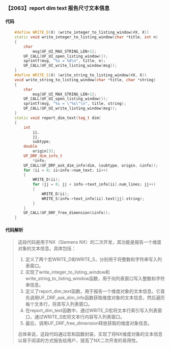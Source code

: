 ### 【2063】report dim text 报告尺寸文本信息

#### 代码

```cpp
    #define WRITE_D(X) (write_integer_to_listing_window(#X, X))  
    static void write_integer_to_listing_window(char *title, int n)  
    {  
        char  
            msg[UF_UI_MAX_STRING_LEN+1];  
        UF_CALL(UF_UI_open_listing_window());  
        sprintf(msg, "%s = %d\n", title, n);  
        UF_CALL(UF_UI_write_listing_window(msg));  
    }  
    #define WRITE_S(X) (write_string_to_listing_window(#X, X))  
    void write_string_to_listing_window(char *title, char *string)  
    {  
        char  
            msg[UF_UI_MAX_STRING_LEN+1];  
        UF_CALL(UF_UI_open_listing_window());  
        sprintf(msg, "%s = \"%s\"\n", title, string);  
        UF_CALL(UF_UI_write_listing_window(msg));  
    }  
    static void report_dim_text(tag_t dim)  
    {  
        int  
            ii,  
            jj,  
            subtype;  
        double  
            origin[3];  
        UF_DRF_dim_info_t  
            *info;  
        UF_CALL(UF_DRF_ask_dim_info(dim, &subtype, origin, &info));  
        for (ii = 0; ii<info->num_text; ii++)  
        {  
            WRITE_D(ii);  
            for (jj = 0; jj < info->text_info[ii].num_lines; jj++)  
            {  
                WRITE_D(ii);  
                WRITE_S(info->text_info[ii].text[jj].string);  
            }  
        }  
        UF_CALL(UF_DRF_free_dimension(&info));  
    }

```

#### 代码解析

> 这段代码是用于NX（Siemens NX）的二次开发，其功能是报告一个维度对象的文本信息。具体包括：
>
> 1. 定义了两个宏WRITE_D和WRITE_S，分别用于将整数和字符串写入列表窗口。
> 2. 实现了write_integer_to_listing_window和write_string_to_listing_window函数，用于向列表窗口写入整数和字符串信息。
> 3. 定义了report_dim_text函数，用于报告一个维度对象的文本信息。它首先调用UF_DRF_ask_dim_info函数获取维度对象的文本信息，然后遍历每个文本行，将其写入列表窗口。
> 4. 在report_dim_text函数中，通过WRITE_D宏将文本行索引写入列表窗口，通过WRITE_S宏将文本行内容写入列表窗口。
> 5. 最后，调用UF_DRF_free_dimension释放获取的维度对象信息。
>
> 总体来说，这段代码通过宏和函数封装，实现了将NX维度对象的文本信息以易于阅读的方式报告给用户，提高了NX二次开发的易用性。
>

